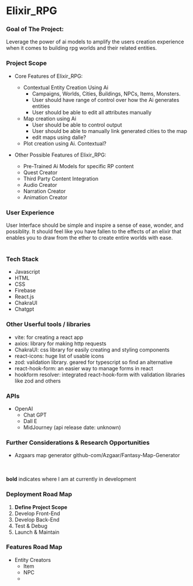 # Elixir_RPG

### Goal of The Project:
Leverage the power of ai models to amplify the users creation experience when it comes to building rpg worlds and their related entities.

### Project Scope
  - Core Features of Elixir_RPG:
    - Contextual Entity Creation Using Ai
      - Campaigns, Worlds, Cities, Buildings, NPCs, Items, Monsters.
      - User should have range of control over how the Ai generates entities
      - User should be able to edit all attributes manually
    - Map creation using Ai
      - User should be able to control output
      - User should be able to manually link generated cities to the map
      - edit maps using dalle?
    - Plot creation using Ai. Contextual? 

  - Other Possible Features of Elixir_RPG:
    - Pre-Trained Ai Models for specific RP content
    - Quest Creator
    - Third Party Content Integration
    - Audio Creator
    - Narration Creator
    - Animation Creator

### User Experience
User Interface should be simple and inspire a sense of ease, wonder, and possiblity. It should feel like you have fallen to the effects of an elixir that enables you to draw from the ether to create entire worlds with ease.<br><br>

### Tech Stack
  - Javascript
  - HTML
  - CSS
  - Firebase
  - React.js
  - ChakraUI
  - Chatgpt
  
### Other Userful tools / libraries
  - vite: for creating a react app
  - axios: library for making http requests
  - ChakraUI: css library for easily creating and styling components
  - react-icons: huge list of usable icons
  - zod: validation library. geared for typescript so find an alternative
  - react-hook-form: an easier way to manage forms in react
  - hookform resolver: integrated react-hook-form with validation libraries like zod and others

### APIs
  - OpenAI
    - Chat GPT
    - Dall E
    - MidJourney (api release date: unknown)

### Further Considerations & Research Opportunities
  - Azgaars map generator github-com/Azgaar/Fantasy-Map-Generator <br><br><br>


**bold** indicates where I am at currently in development
### Deployment Road Map
  1. **Define Project Scope**
  2. Develop Front-End
  3. Develop Back-End
  4. Test & Debug
  5. Launch & Maintain
  
### Features Road Map
  - Entity Creators
    - Item
    - NPC
    - 
  
    
    
